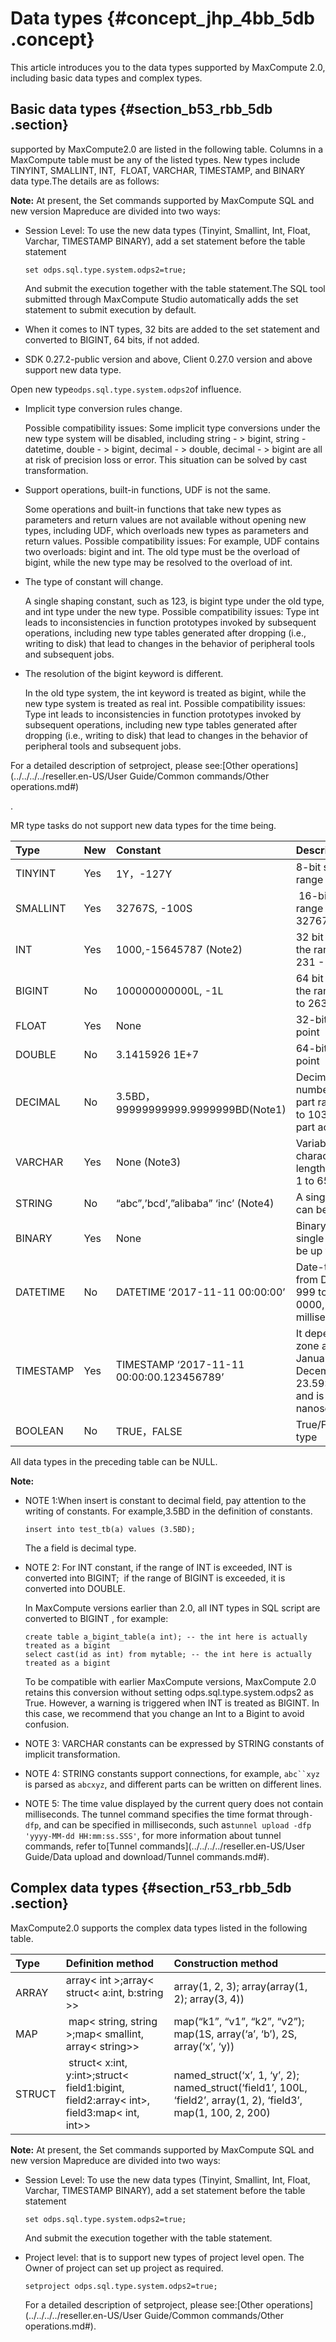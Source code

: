 # Data types {#concept_jhp_4bb_5db .concept}

This article introduces you to the data types supported by MaxCompute 2.0, including basic data types and complex types.

## Basic data types {#section_b53_rbb_5db .section}

supported by MaxCompute2.0 are listed in the following table. Columns in a MaxCompute table must be any of the listed types. New types include TINYINT, SMALLINT, INT,  FLOAT, VARCHAR, TIMESTAMP, and BINARY data type.The details are as follows:

**Note:** At present, the Set commands supported by MaxCompute SQL and new version Mapreduce are divided into two ways:

-   Session Level: To use the new data types \(Tinyint, Smallint, Int, Float, Varchar, TIMESTAMP BINARY\), add a set statement before the table statement

    ```
    set odps.sql.type.system.odps2=true;
    ```

    And submit the execution together with the table statement.The SQL tool submitted through MaxCompute Studio automatically adds the set statement to submit execution by default.

-   When it comes to INT types, 32 bits are added to the set statement and converted to BIGINT, 64 bits, if not added.
-   SDK 0.27.2-public version and above, Client 0.27.0 version and above support new data type.

Open new type`odps.sql.type.system.odps2`of influence.

-   Implicit type conversion rules change.

    Possible compatibility issues: Some implicit type conversions under the new type system will be disabled, including string - \> bigint, string - datetime, double - \> bigint, decimal - \> double, decimal - \> bigint are all at risk of precision loss or error. This situation can be solved by cast transformation.

-   Support operations, built-in functions, UDF is not the same.

    Some operations and built-in functions that take new types as parameters and return values are not available without opening new types, including UDF, which overloads new types as parameters and return values. Possible compatibility issues: For example, UDF contains two overloads: bigint and int. The old type must be the overload of bigint, while the new type may be resolved to the overload of int.

-   The type of constant will change.

    A single shaping constant, such as 123, is bigint type under the old type, and int type under the new type. Possible compatibility issues: Type int leads to inconsistencies in function prototypes invoked by subsequent operations, including new type tables generated after dropping \(i.e., writing to disk\) that lead to changes in the behavior of peripheral tools and subsequent jobs.

-   The resolution of the bigint keyword is different.

    In the old type system, the int keyword is treated as bigint, while the new type system is treated as real int. Possible compatibility issues: Type int leads to inconsistencies in function prototypes invoked by subsequent operations, including new type tables generated after dropping \(i.e., writing to disk\) that lead to changes in the behavior of peripheral tools and subsequent jobs.


For a detailed description of setproject, please see:[Other operations](../../../../reseller.en-US/User Guide/Common commands/Other operations.md#)

.

MR type tasks do not support new data types for the time being.

|Type|New|Constant|Description|
|:---|:--|:-------|:----------|
|TINYINT|Yes |1Y，-127Y|8-bit signed integer, range -128 to 127|
|SMALLINT|Yes |32767S, -100S| 16-bit signed integer, range -32768 to 32767|
|INT|Yes |1000,-15645787 \(Note2\)|32 bit signed shaping, the range is -231 to 231 - 1.|
|BIGINT|No|100000000000L, -1L|64 bit signed shaping, the range is -263 + 1 to 263 - 1.|
|FLOAT|Yes |None|32-bit binary floating point|
|DOUBLE|No|3.1415926 1E+7|64-bit binary floating point|
|DECIMAL|No|3.5BD， 99999999999.9999999BD\(Note1\)|Decimal precision number type, shaping part range -1036 + 1 to 1036 - 1, decimal part accurate to 10-18|
|VARCHAR|Yes |None \(Note3\)|Variable-length character type, n is the length, and the range is 1 to 65535.|
|STRING|No|“abc”,’bcd’,”alibaba” ‘inc’ \(Note4\)|A single string length can be up to 8M|
|BINARY|Yes |None|Binary data type, a single string length can be up to 8M|
|DATETIME|No|DATETIME ‘2017-11-11 00:00:00’|Date-time type, range from December 31, 999 to January 1-9, 0000, exact to milliseconds \(note 5\)|
|TIMESTAMP|Yes |TIMESTAMP ‘2017-11-11 00:00:00.123456789’|It depends on the time zone and ranges from January 1st 0000 to December 31, 9999 23.59:59.999999999,  and is accurate to nanosecond-level.|
|BOOLEAN|No|TRUE，FALSE|True/False, Boolean type|

All data types in the preceding table can be NULL.

**Note:** 

-   NOTE 1:When insert is constant to decimal field, pay attention to the writing of constants. For example,3.5BD in the definition of constants.

    ```
    insert into test_tb(a) values (3.5BD);
    ```

    The a field is decimal type.

-   NOTE 2: For INT constant, if the range of INT is exceeded, INT is converted into BIGINT;  if the range of BIGINT is exceeded, it is converted into DOUBLE. 

    In MaxCompute versions earlier than 2.0, all INT types in SQL script are converted to BIGINT , for example:

    ```
    create table a_bigint_table(a int); -- the int here is actually treated as a bigint
    select cast(id as int) from mytable; -- the int here is actually treated as a bigint
    ```

    To be compatible with earlier MaxCompute versions, MaxCompute 2.0 retains this conversion without setting odps.sql.type.system.odps2 as True. However, a warning is triggered when INT is treated as BIGINT. In this case, we recommend that you change an Int to a Bigint to avoid confusion.

-   NOTE 3: VARCHAR constants can be expressed by STRING constants of implicit transformation.
-   NOTE 4: STRING constants support connections, for example, `abc``xyz` is parsed as `abcxyz`, and different parts can be written on different lines.
-   NOTE 5: The time value displayed by the current query does not contain milliseconds. The tunnel command specifies the time format through`-dfp`, and can be specified in milliseconds, such as`tunnel upload -dfp 'yyyy-MM-dd HH:mm:ss.SSS'`, for more information about tunnel commands, refer to[Tunnel commands](../../../../reseller.en-US/User Guide/Data upload and download/Tunnel commands.md#).

## Complex data types {#section_r53_rbb_5db .section}

MaxCompute2.0 supports the complex data types listed in the following table.

|Type|Definition method|Construction method|
|:---|:----------------|:------------------|
|ARRAY|array< int \>;array< struct< a:int, b:string \>\>|array\(1, 2, 3\); array\(array\(1, 2\); array\(3, 4\)\)|
|MAP| map< string, string \>;map< smallint, array< string\>\>|map\(“k1”, “v1”, “k2”, “v2”\); map\(1S, array\(‘a’, ‘b’\), 2S,  array\(‘x’, ‘y\)\)|
|STRUCT| struct< x:int, y:int\>;struct< field1:bigint, field2:array< int\>, field3:map< int, int\>\>|named\_struct\(‘x’, 1, ‘y’, 2\); named\_struct\(‘field1’, 100L,  ‘field2’, array\(1, 2\), ‘field3’, map\(1, 100, 2, 200\)|

**Note:** At present, the Set commands supported by MaxCompute SQL and new version Mapreduce are divided into two ways:

-   Session Level: To use the new data types \(Tinyint, Smallint, Int, Float, Varchar, TIMESTAMP BINARY\), add a set statement before the table statement

    ```
    set odps.sql.type.system.odps2=true;
    ```

    And submit the execution together with the table statement.

-   Project level: that is to support new types of project level open. The Owner of project can set up project as required.

    ```
    setproject odps.sql.type.system.odps2=true;
    ```

    For a detailed description of setproject, please see:[Other operations](../../../../reseller.en-US/User Guide/Common commands/Other operations.md#).


